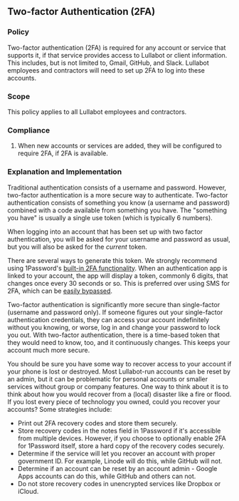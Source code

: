 ## Two-factor Authentication (2FA)

### Policy
Two-factor authentication (2FA) is required for any account or service that supports it, if that service provides access to Lullabot or client information. This includes, but is not limited to, Gmail, GitHub, and Slack. Lullabot employees and contractors will need to set up 2FA to log into these accounts.

### Scope
This policy applies to all Lullabot employees and contractors.

### Compliance
1. When new accounts or services are added, they will be configured to require 2FA, if 2FA is available.

### Explanation and Implementation
Traditional authentication consists of a username and password. However, two-factor authentication is a more secure way to authenticate. Two-factor authentication consists of something you know (a username and password) combined with a code available from something you have. The "something you have" is usually a single use token (which is typically 6 numbers).

When logging into an account that has been set up with two factor authentication, you will be asked for your username and password as usual, but you will also be asked for the _current_ token. 

There are several ways to generate this token. We strongly recommend using 1Password's [built-in 2FA functionality](https://support.1password.com/one-time-passwords/). When an authentication app is linked to your account, the app will display a token, commonly 6 digits, that changes once every 30 seconds or so. This is preferred over using SMS for 2FA, which can be [easily bypassed](https://www.securityweek.com/6-ways-attackers-are-still-bypassing-sms-2-factor-authentication/).

Two-factor authentication is significantly more secure than single-factor (username and password only). If someone figures out your single-factor authentication credentials, they can access your account indefinitely without you knowing, or worse, log in and change your password to lock you out. With two-factor authentication, there is a time-based token that they would need to know, too, and it continuously changes. This keeps your account much more secure.

You should be sure you have some way to recover access to your account if your phone is lost or destroyed. Most Lullabot-run accounts can be reset by an admin, but it can be problematic for personal accounts or smaller services without group or company features. One way to think about it is to think about how you would recover from a (local) disaster like a fire or flood. If you lost every piece of technology you owned, could you recover your accounts? Some strategies include:

* Print out 2FA recovery codes and store them securely. 
* Store recovery codes in the notes field in 1Password if it's accessible from multiple devices. However, if you choose to optionally enable 2FA for 1Password itself, store a hard copy of the recovery codes securely.
* Determine if the service will let you recover an account with proper government ID. For example, Linode will do this, while GitHub will not.
* Determine if an account can be reset by an account admin - Google Apps accounts can do this, while GitHub and others can not.
* Do not store recovery codes in unencrypted services like Dropbox or iCloud.
